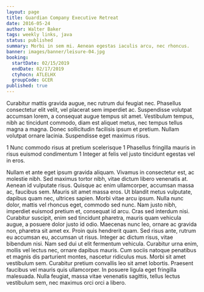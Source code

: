 ```yaml
---
layout: page
title: Guardian Company Executive Retreat
date: 2016-05-24
author: Walter Baker
tags: weekly links, java
status: published
summary: Morbi in sem mi. Aenean egestas iaculis arcu, nec rhoncus.
banner: images/banner/leisure-04.jpg
booking:
  startDate: 02/15/2019
  endDate: 02/17/2019
  ctyhocn: ATLELHX
  groupCode: GCER
published: true
---
```

Curabitur mattis gravida augue, nec rutrum dui feugiat nec. Phasellus consectetur elit velit, vel placerat sem imperdiet ac. Suspendisse volutpat accumsan lorem, a consequat augue tempus sit amet. Vestibulum tempus, nibh ac tincidunt commodo, diam est aliquet metus, nec tempus tellus magna a magna. Donec sollicitudin facilisis ipsum et pretium. Nullam volutpat ornare lacinia. Suspendisse eget maximus risus.

1 Nunc commodo risus at pretium scelerisque
1 Phasellus fringilla mauris in risus euismod condimentum
1 Integer at felis vel justo tincidunt egestas vel in eros.

Nullam et ante eget ipsum gravida aliquam. Vivamus in consectetur est, ac molestie nibh. Sed maximus tortor nibh, vitae dictum libero venenatis at. Aenean id vulputate risus. Quisque ac enim ullamcorper, accumsan massa ac, faucibus sem. Mauris sit amet massa eros. Ut blandit metus vulputate, dapibus quam nec, ultrices sapien. Morbi vitae arcu ipsum. Nulla nunc dolor, mattis vel rhoncus eget, commodo sed nunc. Nam justo nibh, imperdiet euismod pretium et, consequat id arcu. Cras sed interdum nisi. Curabitur suscipit, enim sed tincidunt pharetra, mauris quam vehicula augue, a posuere dolor justo id odio. Maecenas nunc leo, ornare ac gravida non, pharetra sit amet ex. Proin quis hendrerit quam.
Sed risus ante, rutrum eu accumsan eu, accumsan ut risus. Integer ac dictum risus, vitae bibendum nisi. Nam sed dui ut elit fermentum vehicula. Curabitur urna enim, mollis vel lectus nec, ornare dapibus mauris. Cum sociis natoque penatibus et magnis dis parturient montes, nascetur ridiculus mus. Morbi sit amet vestibulum sem. Curabitur pretium convallis leo sit amet lobortis. Praesent faucibus vel mauris quis ullamcorper. In posuere ligula eget fringilla malesuada. Nulla feugiat, massa vitae venenatis sagittis, tellus lectus vestibulum sem, nec maximus orci orci a libero.
